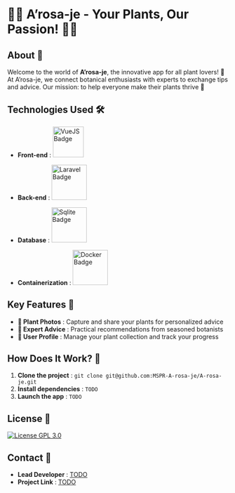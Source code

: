 # 🌿🌺 A’rosa-je - Your Plants, Our Passion! 🌵🌻

## About 🌟
Welcome to the world of **A’rosa-je**, the innovative app for all plant lovers! 🌱 At A’rosa-je, we connect botanical enthusiasts with experts to exchange tips and advice. Our mission: to help everyone make their plants thrive 🌼

## Technologies Used 🛠️
- **Front-end** : <a href="https://vuejs.org/">
  <img src="https://img.shields.io/badge/%20%20-VueJS%20-grey?logo=vue.js" alt="VueJS Badge" width="70"/>
</a>

- **Back-end** : <a href="https://laravel.com">
  <img src="https://img.shields.io/badge/%20%20-Laravel%20-grey?logo=laravel" alt="Laravel Badge" width="80"/>
</a>

- **Database** : <a href="https://www.sqlite.org/index.html">
  <img src="https://img.shields.io/badge/%20%20-Sqlite%20-grey?logo=Sqlite" alt="Sqlite Badge" width="80"/>
</a>
 
- **Containerization** : <a href="https://www.docker.com/">
  <img src="https://img.shields.io/badge/%20%20-Docker%20-grey?logo=docker" alt="Docker Badge" width="80"/>
</a>

## Key Features 🔑
- **📸 Plant Photos** : Capture and share your plants for personalized advice
- **🌱 Expert Advice** : Practical recommendations from seasoned botanists
- **👤 User Profile** : Manage your plant collection and track your progress

## How Does It Work? 🚀
1. **Clone the project** : `git clone git@github.com:MSPR-A-rosa-je/A-rosa-je.git`
2. **Install dependencies** : `TODO`
3. **Launch the app** : `TODO`

## License 📄
[![License GPL 3.0](https://img.shields.io/badge/License-_GPL%203.0-blue)](https://www.gnu.org/licenses/gpl-3.0.fr.html#license-text)

## Contact 📩
- **Lead Developer** : [TODO](https://www.youtube.com/watch?v=dQw4w9WgXcQ)
- **Project Link** : [TODO](https://www.youtube.com/watch?v=dQw4w9WgXcQ)


